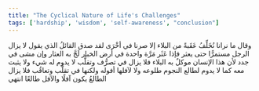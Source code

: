 ```yaml
---
title: "The Cyclical Nature of Life's Challenges"
tags: ['hardship', 'wisdom', 'self-awareness', "conclusion"]
---
```


 وقال ما نرانا نُخَلِّفُ عَقَبةً من البلاء إلا صرنا في أخْرَى لقد صدق القائلُ الذي يقول لا يزال الرجل مستمرًّا حتى يعثر فإذا عَثَر مَرَّة واحدة في أرض الخبار لَجَّ به العثار وإن مشى في جدد لأن هذا الإنسان موكلٌ به البلاء فلا يزال في تصرُّف وتقلُّب لا يدوم له شيء ولا يثبت معه كما لا يدوم لطالع النجوم طلوعه ولا لآفلها أفوله ولكنها في تقلُّب وتعاقُب فلا يزال الطالعُ يكون آفلًا والآفل طالعًا انتهي
